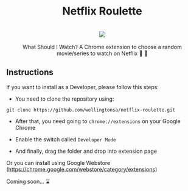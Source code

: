   <div align="center" display="flex">
    <h1>Netflix Roulette</h1>
  </div>
  <br>
  <div align="center" display="flex">
    <Image src="https://raw.githubusercontent.com/wellingtonsa/netflix-roulette/master/assets/icon128.png"/>
  </div>
  <br>
  <div align="center">
    What Should I Watch? A Chrome extension to choose a random movie/series to watch on Netflix 🎥 🔀
  </div>

 ## Instructions
If you want to install as a Developer, please follow this steps:
- You need to clone the repository using:
```
git clone https://github.com/wellingtonsa/netflix-roulette.git
```
- After that, you need going to `chrome://extensions` on your Google Chrome

- Enable the switch called `Developer Mode`

- And finally, drag the folder and drop into extension page

Or you can install using Google Webstore (https://chrome.google.com/webstore/category/extensions)

Coming soon... ⌛